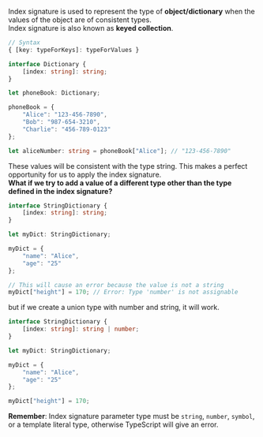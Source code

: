 Index signature is used to represent the type of **object/dictionary** when the values of the object are of consistent types.<br/>
Index signature is also known as **keyed collection**. <br/>

```typescript
// Syntax
{ [key: typeForKeys]: typeForValues }

interface Dictionary {
    [index: string]: string;
}

let phoneBook: Dictionary;

phoneBook = {
    "Alice": "123-456-7890",
    "Bob": "987-654-3210",
    "Charlie": "456-789-0123"
};

let aliceNumber: string = phoneBook["Alice"]; // "123-456-7890"
```

These values will be consistent with the type string. This makes a perfect opportunity for us to apply the index signature.<br/>
__What if we try to add a value of a different type other than the type defined in the index signature?__

```typescript
interface StringDictionary {
    [index: string]: string;
}

let myDict: StringDictionary;

myDict = {
    "name": "Alice",
    "age": "25"
};

// This will cause an error because the value is not a string
myDict["height"] = 170; // Error: Type 'number' is not assignable 
```

but if we create a union type with number and string, it will work.

```typescript
interface StringDictionary {
    [index: string]: string | number;
}

let myDict: StringDictionary;

myDict = {
    "name": "Alice",
    "age": "25"
};

myDict["height"] = 170; 
```
**Remember**: Index signature parameter type must be ```string```, ```number```, ```symbol```, or a template literal type, otherwise TypeScript will give an error.<br/>